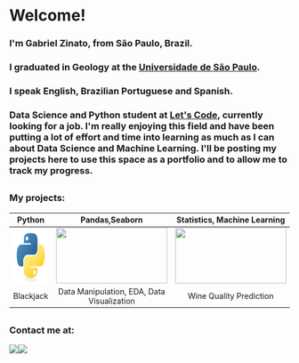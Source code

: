 # Welcome!

### I'm Gabriel Zinato, from São Paulo, Brazil.
### I graduated in Geology at the [Universidade de São Paulo](https://igc.usp.br/en/).
### I speak English, Brazilian Portuguese and Spanish.
### Data Science and Python student at [Let's Code](https://letscode.com.br/), currently looking for a job. I'm really enjoying this field and have been putting a lot of effort and time into learning as much as I can about Data Science and Machine Learning. I'll be posting my projects here to use this space as a portfolio and to allow me to track my progress.

    
  ##
  
  ### My projects:
  
|Python | Pandas,Seaborn | Statistics, Machine Learning |  
|:--:|:--:|:--:|
| <a href="https://github.com/GabrielZinatoSP/Python-projects-and-exercises"><img align="center" height="100" width="80" src="https://raw.githubusercontent.com/devicons/devicon/master/icons/python/python-original.svg"></a>   | <a href="https://github.com/GabrielZinatoSP/Pandas"><img align="center" height="100" width="200" src="https://upload.wikimedia.org/wikipedia/commons/thumb/e/ed/Pandas_logo.svg/2560px-Pandas_logo.svg.png"></a>   | <a href="https://github.com/GabrielZinatoSP/WineQualityLetsCode"><img align="center" height="100" width="200" src="https://images.unsplash.com/photo-1568213816046-0ee1c42bd559?ixlib=rb-1.2.1&ixid=MnwxMjA3fDB8MHxwaG90by1wYWdlfHx8fGVufDB8fHx8&auto=format&fit=crop&w=1172&q=80"></a>   |
| Blackjack |Data Manipulation, EDA, Data Visualization | Wine Quality Prediction |



  ##
 
  ### Contact me at:  
    
<div> 
 
  <a href="https://linkedin.com/in/gabriel-zinato-1a581926" target="_blank"><img src="https://img.shields.io/badge/-LinkedIn-%230077B5?style=for-the-badge&logo=linkedin&logoColor=white" target="_blank"></a><a href = "mailto:gabriel.zinato1989@gmail.com"><img src="https://img.shields.io/badge/-Gmail-%23333?style=for-the-badge&logo=gmail&logoColor=white" target="_blank"></a>
 
 
</div>
